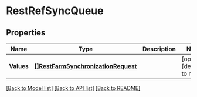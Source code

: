 # RestRefSyncQueue

## Properties
Name | Type | Description | Notes
------------ | ------------- | ------------- | -------------
**Values** | [**[]RestFarmSynchronizationRequest**](RestFarmSynchronizationRequest.md) |  | [optional] [default to null]

[[Back to Model list]](../README.md#documentation-for-models) [[Back to API list]](../README.md#documentation-for-api-endpoints) [[Back to README]](../README.md)

